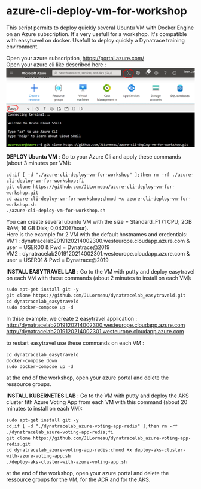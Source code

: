 # azure-cli-deploy-vm-for-workshop
This script permits to deploy quickly several Ubuntu VM with Docker Engine on an Azure subscription. It's very usefull for a workshop. It's compatible with easytravel on docker. Usefull to deploy quickly a Dynatrace training environment.

Open your azure subscription, https://portal.azure.com/  
Open your azure cli like described here :  
![azurecli](azurecli.png)
  
  
**DEPLOY Ubuntu VM** : Go to your Azure Cli and apply these commands (about 3 minutes per VM):   

    cd;if [ -d "./azure-cli-deploy-vm-for-workshop" ];then rm -rf ./azure-cli-deploy-vm-for-workshop;fi
    git clone https://github.com/JLLormeau/azure-cli-deploy-vm-for-workshop.git
    cd azure-cli-deploy-vm-for-workshop;chmod +x azure-cli-deploy-vm-for-workshop.sh
    ./azure-cli-deploy-vm-for-workshop.sh
      
You can create several ubuntu VM with the size = Standard_F1 (1 CPU; 2GB RAM; 16 GB Disk; 0,0420€/hour).  
Here is the example for 2 VM with the default hostnames and credentials:  
VM1 : dynatracelab2019120214002300.westeurope.cloudapp.azure.com & user = USER00 & Pwd = Dynatrace@2019  
VM2 : dynatracelab2019120214002301.westeurope.cloudapp.azure.com & user = USER01 & Pwd = Dynatrace@2019  
  
**INSTALL EASYTRAVEL LAB** : Go to the VM with putty and deploy easytravel on each VM with these commands (about 2 minutes to install on each VM):   
   
    sudo apt-get install git -y
    git clone https://github.com/JLLormeau/dynatracelab_easytraveld.git
    cd dynatracelab_easytraveld
    sudo docker-compose up -d

In thise example, we create 2 easytravel application :  
http://dynatracelab2019120214002300.westeurope.cloudapp.azure.com  
http://dynatracelab2019120214002301.westeurope.cloudapp.azure.com  

to restart easytravel use these commands on each VM :  
    
    cd dynatracelab_easytraveld
    docker-compose down
    sudo docker-compose up -d

at the end of the workshop, open your azure portal and delete the ressource groups.  
  
  
**INSTALL KUBERNETES LAB** : Go to the VM with putty and deploy the AKS cluster fith Azure Voting App from each VM with this command (about 20 minutes to install on each VM):
    
    sudo apt-get install git -y
    cd;if [ -d "./dynatracelab_azure-voting-app-redis" ];then rm -rf ./dynatracelab_azure-voting-app-redis;fi
    git clone https://github.com/JLLormeau/dynatracelab_azure-voting-app-redis.git
    cd dynatracelab_azure-voting-app-redis;chmod +x deploy-aks-cluster-with-azure-voting-app.sh
    ./deploy-aks-cluster-with-azure-voting-app.sh    

at the end of the workshop, open your azure portal and delete the ressource groups for the VM, for the ACR and for the AKS.  

